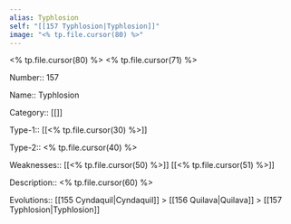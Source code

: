 ```yaml
---
alias: Typhlosion
self: "[[157 Typhlosion|Typhlosion]]"
image: "<% tp.file.cursor(80) %>"
---
```


<% tp.file.cursor(80) %>
<% tp.file.cursor(71) %>

Number:: 157

Name:: Typhlosion

Category:: [[]]

Type-1:: [[<% tp.file.cursor(30) %>]]

Type-2:: <% tp.file.cursor(40) %>

Weaknesses:: [[<% tp.file.cursor(50) %>]] [[<% tp.file.cursor(51) %>]]

Description:: <% tp.file.cursor(60) %>

Evolutions:: [[155 Cyndaquil|Cyndaquil]] > [[156 Quilava|Quilava]] > [[157 Typhlosion|Typhlosion]]